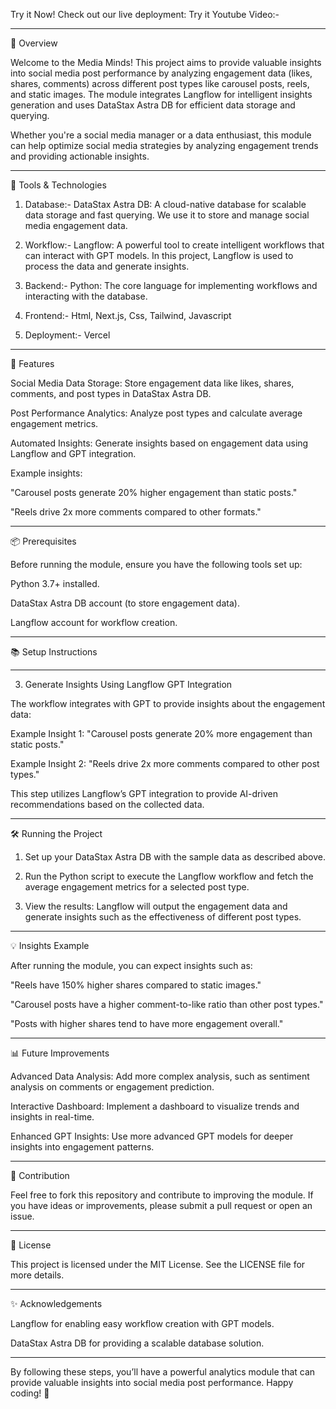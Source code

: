 Try it Now!
Check out our live deployment: Try it
Youtube Video:-

---

🌟 Overview

Welcome to the Media Minds! This project aims to provide valuable insights into social media post performance by analyzing engagement data (likes, shares, comments) across different post types like carousel posts, reels, and static images. The module integrates Langflow for intelligent insights generation and uses DataStax Astra DB for efficient data storage and querying.

Whether you're a social media manager or a data enthusiast, this module can help optimize social media strategies by analyzing engagement trends and providing actionable insights.


---

🔧 Tools & Technologies

1. Database:- DataStax Astra DB: A cloud-native database for scalable data storage and fast querying. We use it to store and manage social media engagement data.

2. Workflow:- Langflow: A powerful tool to create intelligent workflows that can interact with GPT models. In this project, Langflow is used to process the data and generate insights.

3. Backend:- Python: The core language for implementing workflows and interacting with the database.

4. Frontend:- Html, Next.js, Css, Tailwind, Javascript

5. Deployment:- Vercel
---

🚀 Features

Social Media Data Storage: Store engagement data like likes, shares, comments, and post types in DataStax Astra DB.

Post Performance Analytics: Analyze post types and calculate average engagement metrics.

Automated Insights: Generate insights based on engagement data using Langflow and GPT integration.

Example insights:

"Carousel posts generate 20% higher engagement than static posts."

"Reels drive 2x more comments compared to other formats."





---

📦 Prerequisites

Before running the module, ensure you have the following tools set up:

Python 3.7+ installed.

DataStax Astra DB account (to store engagement data).

Langflow account for workflow creation.



---

📚 Setup Instructions


---

3. Generate Insights Using Langflow GPT Integration

The workflow integrates with GPT to provide insights about the engagement data:

Example Insight 1: "Carousel posts generate 20% more engagement than static posts."

Example Insight 2: "Reels drive 2x more comments compared to other post types."


This step utilizes Langflow’s GPT integration to provide AI-driven recommendations based on the collected data.


---

🛠️ Running the Project

1. Set up your DataStax Astra DB with the sample data as described above.


2. Run the Python script to execute the Langflow workflow and fetch the average engagement metrics for a selected post type.


3. View the results: Langflow will output the engagement data and generate insights such as the effectiveness of different post types.




---

💡 Insights Example

After running the module, you can expect insights such as:

"Reels have 150% higher shares compared to static images."

"Carousel posts have a higher comment-to-like ratio than other post types."

"Posts with higher shares tend to have more engagement overall."



---

📊 Future Improvements

Advanced Data Analysis: Add more complex analysis, such as sentiment analysis on comments or engagement prediction.

Interactive Dashboard: Implement a dashboard to visualize trends and insights in real-time.

Enhanced GPT Insights: Use more advanced GPT models for deeper insights into engagement patterns.



---

🤝 Contribution

Feel free to fork this repository and contribute to improving the module. If you have ideas or improvements, please submit a pull request or open an issue.


---

📄 License

This project is licensed under the MIT License. See the LICENSE file for more details.


---

✨ Acknowledgements

Langflow for enabling easy workflow creation with GPT models.

DataStax Astra DB for providing a scalable database solution.



---

By following these steps, you’ll have a powerful analytics module that can provide valuable insights into social media post performance. Happy coding! 🚀
